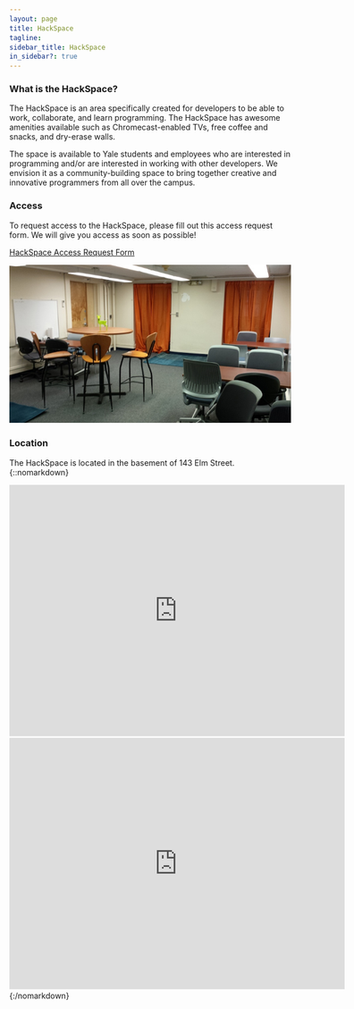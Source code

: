 ```yaml
---
layout: page
title: HackSpace
tagline:
sidebar_title: HackSpace
in_sidebar?: true
---
```


### What is the HackSpace?
The HackSpace is an area specifically created for developers to be able to work,
collaborate, and learn programming. The HackSpace has awesome amenities available
such as Chromecast-enabled TVs, free coffee and snacks, and dry-erase walls.


The space is available to Yale students and employees who are interested in programming
and/or are interested in working with other developers. We envision it as a community-building space to bring together creative and innovative programmers from all over the campus.

<!--### Hack Sessions

We have hack sessions every Friday from 2-5pm. We encourage all of our developers to come in and work at this time, and all are welcome to join. It's a laid back and productive way to collaborate with other developers, get help on a problem you're stuck on, or just hang out with your developer friends. The hackspace is open 24/7, but this is a time when you can be sure to find a lot of other developers! 

Another of our favorite weekly hack sessions is the A100 Study Hall, held every Thursday at The Grove. For more information, see the A100 Developer Community's [Meetup page](http://www.meetup.com/a100-dev-community/). -->

### Access

To request access to the HackSpace, please fill out this access request form. We will give you access as soon as possible!

[HackSpace Access Request Form](https://docs.google.com/forms/d/1T1J3TDzf2GDEgOW59_Qe7G-kvIyLtVRtnwmkPcBXrdQ/viewform)

![Hackspace](/public/hackspace.jpg)

### Location

The HackSpace is located in the basement of 143 Elm Street.
{::nomarkdown}
<iframe width="600" height="450" frameborder="0" style="border:0" src="https://www.google.com/maps/embed/v1/place?q=143%20Elm%20Street%2C%20New%20Haven%2C%20CT%2C%20United%20States&key=AIzaSyDVa_UKFA2-y7tqwimS8vQYLB8bq6BXZSg"></iframe>
<iframe src="https://www.google.com/maps/embed?pb=!1m0!3m2!1sen!2sus!4v1421250216501!6m8!1m7!1ssWcA95ci9zJmkdENlvZh3A!2m2!1d41.3089159!2d-72.9252938!3f334.23424617512217!4f-13.791542004467019!5f1.5039863278926036" width="600" height="450" frameborder="0" style="border:0"></iframe>
{:/nomarkdown}
